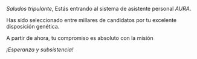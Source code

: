 *Saludos tripulante*,
Estás entrando al sistema de asistente personal *AURA*\.

Has sido seleccionado entre millares de candidatos por tu excelente disposición genética\.

A partir de ahora, tu compromiso es absoluto con la misión

*¡Esperanza y subsistencia\!*